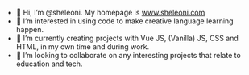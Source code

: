- 👋 Hi, I’m @sheleoni. My homepage is www.sheleoni.com
- 👀 I’m interested in using code to make creative language learning happen.
- 🌱 I’m currently creating projects with Vue JS, (Vanilla) JS, CSS and HTML, in my own time and during work.
- 💞️ I’m looking to collaborate on any interesting projects that relate to education and tech.

<!---
sheleoni/sheleoni is a ✨ special ✨ repository because its `README.md` (this file) appears on your GitHub profile.
You can click the Preview link to take a look at your changes.
--->
